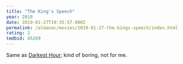 ```yaml
---
title: "The King's Speech"
year: 2010
date: 2019-01-27T19:35:57.000Z
permalink: /almanac/movies/2019-01-27-the-kings-speech/index.html
rating: 2
tmdbid: 45269
---
```


Same as [Darkest Hour](https://almanac.rbbl.ws/2019/01/26/darkest-hour); kind of boring, not for me.